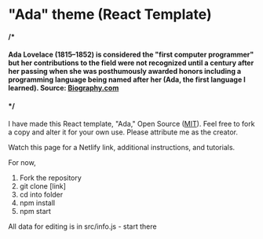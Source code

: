 # "Ada" theme (React Template)

#### /*
#### Ada Lovelace (1815–1852) is considered the "first computer programmer" but her contributions to the field were not recognized until a century after her passing when she was posthumously awarded honors including a programming language being named after her (Ada, the first language I learned). Source: [Biography.com](https://www.biography.com/scholar/ada-lovelace)
#### */

I have made this React template, "Ada," Open Source ([MIT](https://opensource.org/licenses/MIT)). Feel free to fork a copy and alter it for your own use. Please attribute me as the creator.

Watch this page for a Netlify link, additional instructions, and tutorials.

For now,

1. Fork the repository
2. git clone [link]
3. cd into folder
4. npm install
5. npm start

All data for editing is in src/info.js - start there
